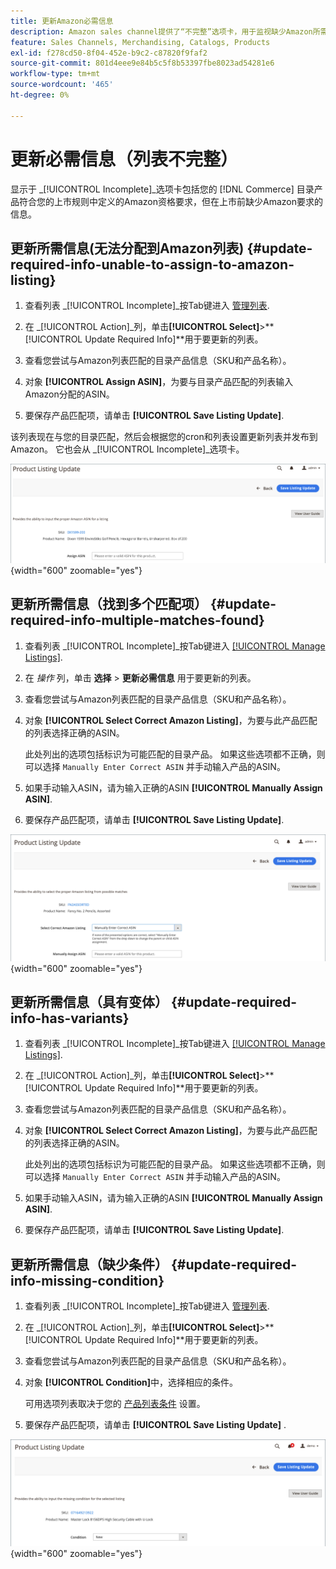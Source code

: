 ```yaml
---
title: 更新Amazon必需信息
description: Amazon sales channel提供了“不完整”选项卡，用于监视缺少Amazon所需信息的Commerce目录产品。
feature: Sales Channels, Merchandising, Catalogs, Products
exl-id: f278cd50-8f04-452e-b9c2-c87820f9faf2
source-git-commit: 801d4eee9e84b5c5f8b53397fbe8023ad54281e6
workflow-type: tm+mt
source-wordcount: '465'
ht-degree: 0%

---
```


# 更新必需信息（列表不完整）

显示于 _[!UICONTROL Incomplete]_选项卡包括您的 [!DNL Commerce] 目录产品符合您的上市规则中定义的Amazon资格要求，但在上市前缺少Amazon要求的信息。

## 更新所需信息(无法分配到Amazon列表) {#update-required-info-unable-to-assign-to-amazon-listing}

1. 查看列表 _[!UICONTROL Incomplete]_按Tab键进入 [管理列表](./managing-product-listings.md).

1. 在 _[!UICONTROL Action]_列，单击&#x200B;**[!UICONTROL Select]**>**[!UICONTROL Update Required Info]**用于要更新的列表。

1. 查看您尝试与Amazon列表匹配的目录产品信息（SKU和产品名称）。

1. 对象 **[!UICONTROL Assign ASIN]**，为要与目录产品匹配的列表输入Amazon分配的ASIN。

1. 要保存产品匹配项，请单击 **[!UICONTROL Save Listing Update]**.

该列表现在与您的目录匹配，然后会根据您的cron和列表设置更新列表并发布到Amazon。 它也会从 _[!UICONTROL Incomplete]_选项卡。

![手动分配ASIN以使列表不匹配](assets/amazon-listing-update-assign-asin.png){width="600" zoomable="yes"}

## 更新所需信息（找到多个匹配项） {#update-required-info-multiple-matches-found}

1. 查看列表 _[!UICONTROL Incomplete]_按Tab键进入 [[!UICONTROL Manage Listings]](./managing-product-listings.md).

1. 在 _操作_ 列，单击 **选择** > **更新必需信息** 用于要更新的列表。

1. 查看您尝试与Amazon列表匹配的目录产品信息（SKU和产品名称）。

1. 对象 **[!UICONTROL Select Correct Amazon Listing]**，为要与此产品匹配的列表选择正确的ASIN。

   此处列出的选项包括标识为可能匹配的目录产品。 如果这些选项都不正确，则可以选择 `Manually Enter Correct ASIN` 并手动输入产品的ASIN。

1. 如果手动输入ASIN，请为输入正确的ASIN **[!UICONTROL Manually Assign ASIN]**.

1. 要保存产品匹配项，请单击 **[!UICONTROL Save Listing Update]**.

![从多个可能的匹配项中手动选择ASIN](assets/amazon-listing-update-multiple-matches.png){width="600" zoomable="yes"}

## 更新所需信息（具有变体） {#update-required-info-has-variants}

1. 查看列表 _[!UICONTROL Incomplete]_按Tab键进入 [[!UICONTROL Manage Listings]](./managing-product-listings.md).

1. 在 _[!UICONTROL Action]_列，单击&#x200B;**[!UICONTROL Select]**>**[!UICONTROL Update Required Info]**用于要更新的列表。

1. 查看您尝试与Amazon列表匹配的目录产品信息（SKU和产品名称）。

1. 对象 **[!UICONTROL Select Correct Amazon Listing]**，为要与此产品匹配的列表选择正确的ASIN。

   此处列出的选项包括标识为可能匹配的目录产品。 如果这些选项都不正确，则可以选择 `Manually Enter Correct ASIN` 并手动输入产品的ASIN。

1. 如果手动输入ASIN，请为输入正确的ASIN **[!UICONTROL Manually Assign ASIN]**.

1. 要保存产品匹配项，请单击 **[!UICONTROL Save Listing Update]**.

## 更新所需信息（缺少条件） {#update-required-info-missing-condition}

1. 查看列表 _[!UICONTROL Incomplete]_按Tab键进入 [管理列表](./managing-product-listings.md).

1. 在 _[!UICONTROL Action]_列，单击&#x200B;**[!UICONTROL Select]**>**[!UICONTROL Update Required Info]**用于要更新的列表。

1. 查看您尝试与Amazon列表匹配的目录产品信息（SKU和产品名称）。

1. 对象 **[!UICONTROL Condition]**&#x200B;中，选择相应的条件。

   可用选项列表取决于您的 [产品列表条件](./product-listing-condition.md) 设置。

1. 要保存产品匹配项，请单击 **[!UICONTROL Save Listing Update]** .

![手动更新缺少的条件](assets/amazon-update-listing-missing-condition.png){width="600" zoomable="yes"}
